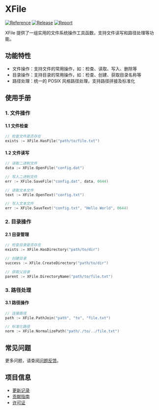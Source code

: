 # XFile

[![Reference](https://pkg.go.dev/badge/github.com/eframework-org/EP.GO.UTIL/XFile.svg)](https://pkg.go.dev/github.com/eframework-org/EP.GO.UTIL/XFile)
[![Release](https://img.shields.io/github/v/release/eframework-org/EP.GO.UTIL)](https://github.com/eframework-org/EP.GO.UTIL/releases)
[![Report](https://goreportcard.com/badge/github.com/eframework-org/EP.GO.UTIL)](https://goreportcard.com/report/github.com/eframework-org/EP.GO.UTIL)

XFile 提供了一组实用的文件系统操作工具函数，支持文件读写和路径处理等功能。

## 功能特性

- 文件操作：支持文件的常用操作，如：检查、读取、写入、删除等
- 目录操作：支持目录的常用操作，如：检查、创建、获取目录名称等
- 路径处理：统一的 POSIX 风格路径处理，支持路径拼接及标准化

## 使用手册

### 1. 文件操作

#### 1.1 文件检查
```go
// 检查文件是否存在
exists := XFile.HasFile("path/to/file.txt")
```

#### 1.2 文件读写
```go
// 读取二进制文件
data := XFile.OpenFile("config.dat")

// 写入二进制文件
err := XFile.SaveFile("config.dat", data, 0644)

// 读取文本文件
text := XFile.OpenText("config.txt")

// 写入文本文件
err := XFile.SaveText("config.txt", "Hello World", 0644)
```

### 2. 目录操作

#### 2.1 目录管理
```go
// 检查目录是否存在
exists := XFile.HasDirectory("path/to/dir")

// 创建目录
success := XFile.CreateDirectory("path/to/dir")

// 获取父目录
parent := XFile.DirectoryName("path/to/file.txt")
```

### 3. 路径处理

#### 3.1 路径操作
```go
// 连接路径
path := XFile.PathJoin("path", "to", "file.txt")

// 标准化路径
norm := XFile.NormalizePath("path/./to/../file.txt")
```

## 常见问题

更多问题，请查阅[问题反馈](../CONTRIBUTING.md#问题反馈)。

## 项目信息

- [更新记录](../CHANGELOG.md)
- [贡献指南](../CONTRIBUTING.md)
- [许可证](../LICENSE) 